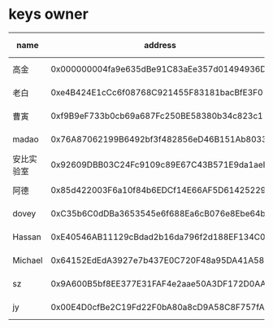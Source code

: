 # keys owner

| name                         | address     | twitter link             |sign|
|------------------------------|-------------|--------------------------|----|
| 高金 | 0x000000004fa9e635dBe91C83aEe357d01494936D |  [twitter](https://twitter.com/jin_asac/status/1289452668658671616?s=20)    |[sign message](0x000000004fa9e635dBe91C83aEe357d01494936D.json)   |
| 老白 | 0xe4B424E1cCc6f08768C921455F83181bacBfE3F0 | [twitter](https://twitter.com/BlockExpl0it/status/1289462212986204161?s=20)     | [sign message](0xe4B424E1cCc6f08768C921455F83181bacBfE3F0.json)   |
| 曹寅 | 0xf9B9eF733b0cb69a687Fc250BE58380b34c823c1 | [twitter](https://twitter.com/CaoArmand/status/1289460840161148937?s=20)     |  [sign message](0xf9B9eF733b0cb69a687Fc250BE58380b34c823c1.json)   |
| madao | 0x76A87062199B6492bf3f482856eD46B151Ab8033 | [twitter](https://twitter.com/madao_chris/status/1289462326714748929)     |  [sign message](0x76A87062199B6492bf3f482856eD46B151Ab8033.json)   |
| 安比实验室 | 0x92609DBB03C24Fc9109c89E67C43B571E9da1aeB |      | [sign message](0x92609DBB03C24Fc9109c89E67C43B571E9da1aeB.json)   |
| 阿德 | 0x85d422003F6a10f84b6EDCf14E66AF5D61425229 |      | [sign message](0x85d422003F6a10f84b6EDCf14E66AF5D61425229.json)   |
| dovey | 0xC35b6C0dDBa3653545e6f688Ea6cB076e8Ebe64b |      |  [sign message](0xC35b6C0dDBa3653545e6f688Ea6cB076e8Ebe64b.json)   |
| Hassan | 0xE40546AB11129cBdad2b16da796f2d188EF134C0 |      | [sign message](0xE40546AB11129cBdad2b16da796f2d188EF134C0.json)   |
| Michael | 0x64152EdEdA3927e7b437E0C720F48a95DA41A580 |      | [sign message](0x64152EdEdA3927e7b437E0C720F48a95DA41A580.json)   |
| sz | 0x9A600B5bf8EE377E31FAF4e2aae50A3DF172D0AA |      |   [sign message](0x9A600B5bf8EE377E31FAF4e2aae50A3DF172D0AA.json)   |
| jy | 0x00E4D0cfBe2C19Fd22F0bA80a8cD9A58C8F757fA |      |  [sign message](0x00E4D0cfBe2C19Fd22F0bA80a8cD9A58C8F757fA.json)   |
 
